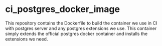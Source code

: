 # ci_postgres_docker_image

This repository contains the Dockerfile to build the container we use in CI 
with postgres server and any postgres extensions we use.  This container
simply extends the official postgres docker container and installs the
extensions we need.
